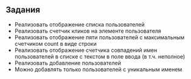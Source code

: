 ## Задания

- Реализовать отображение списка пользователей
- Реализовать счетчик кликов на элементе пользователя
- Реализовать отображение пяти пользователей с максимальным счетчиком count в виде строки
- Реализовать отображение счетчика совпадений имен пользователей в списке с текстом в поле ввода (в т.ч. неполное)
- Реализовать добавление пользователей
- Можно добавлять только пользователей с уникальным именем

